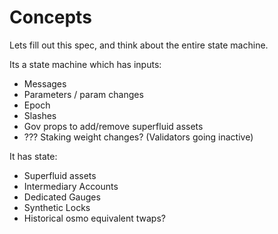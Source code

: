 <!--
order: 1
-->

# Concepts

Lets fill out this spec, and think about the entire state machine.

Its a state machine which has inputs:

* Messages
* Parameters / param changes
* Epoch
* Slashes
* Gov props to add/remove superfluid assets
* ??? Staking weight changes? (Validators going inactive)

It has state:

* Superfluid assets
* Intermediary Accounts
* Dedicated Gauges
* Synthetic Locks
* Historical osmo equivalent twaps?
